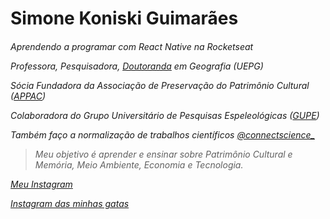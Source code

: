 <h1>
Simone Koniski Guimarães
  
<h6>

Aprendendo a programar com React Native na Rocketseat
  
Professora, Pesquisadora, [Doutoranda](https://www.researchgate.net/profile/Simone-Koniski-Guimaraes) em Geografia (UEPG)

Sócia Fundadora da Associação de Preservação do Patrimônio Cultural ([APPAC](https://www.appac.org.br/))

Colaboradora do Grupo Universitário de Pesquisas Espeleológicas ([GUPE](https://www.gupe.org.br/))

Também faço a normalização de trabalhos científicos
[@connectscience_](https://www.instagram.com/connectscience_/)

> Meu objetivo é aprender e ensinar sobre Patrimônio Cultural e Memória, Meio Ambiente, Economia e Tecnologia.


[Meu Instagram](https://www.instagram.com/kg_simone/)

 
[Instagram das minhas gatas](https://www.instagram.com/folgatitas/)
